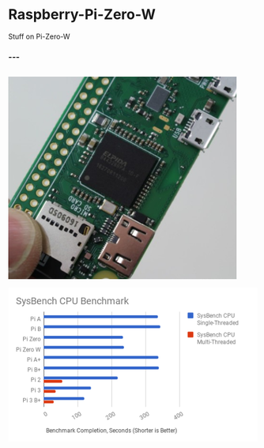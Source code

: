 # Raspberry-Pi-Zero-W
Stuff on Pi-Zero-W

### ---
```

```
![screen shot](./RaspberryZeroW.png)

![Benchmark](./PiSysbenchCPU.png)

